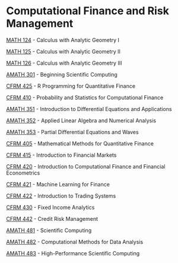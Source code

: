 # Computational Finance and Risk Management

[MATH 124](<https://myplan.uw.edu/course/#/courses/MATH 124>) - Calculus with Analytic Geometry I

[MATH 125](<https://myplan.uw.edu/course/#/courses/MATH 125>) - Calculus with Analytic Geometry II

[MATH 126](<https://myplan.uw.edu/course/#/courses/MATH 126>) - Calculus with Analytic Geometry III

[AMATH 301](<https://myplan.uw.edu/course/#/courses/AMATH 301>) - Beginning Scientific Computing

[CFRM 425](<https://myplan.uw.edu/course/#/courses/CFRM 425>) - R Programming for Quantitative Finance

[CFRM 410](<https://myplan.uw.edu/course/#/courses/CFRM 410>) - Probability and Statistics for Computational Finance

[AMATH 351](<https://myplan.uw.edu/course/#/courses/AMATH 351>) - Introduction to Differential Equations and Applications

[AMATH 352](<https://myplan.uw.edu/course/#/courses/AMATH 352>) - Applied Linear Algebra and Numerical Analysis

[AMATH 353](<https://myplan.uw.edu/course/#/courses/AMATH 353>) - Partial Differential Equations and Waves

[CFRM 405](<https://myplan.uw.edu/course/#/courses/CFRM 405>) - Mathematical Methods for Quantitative Finance

[CFRM 415](<https://myplan.uw.edu/course/#/courses/CFRM 415>) - Introduction to Financial Markets

[CFRM 420](<https://myplan.uw.edu/course/#/courses/CFRM 420>) - Introduction to Computational Finance and Financial Econometrics

[CFRM 421](<https://myplan.uw.edu/course/#/courses/CFRM 421>) - Machine Learning for Finance

[CFRM 422](<https://myplan.uw.edu/course/#/courses/CFRM 422>) - Introduction to Trading Systems

[CFRM 430](<https://myplan.uw.edu/course/#/courses/CFRM 430>) - Fixed Income Analytics

[CFRM 442](<https://myplan.uw.edu/course/#/courses/CFRM 442>) - Credit Risk Management

[AMATH 481](<https://myplan.uw.edu/course/#/courses/AMATH 481>) - Scientific Computing

[AMATH 482](<https://myplan.uw.edu/course/#/courses/AMATH 482>) - Computational Methods for Data Analysis

[AMATH 483](<https://myplan.uw.edu/course/#/courses/AMATH 483>) - High-Performance Scientific Computing

